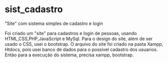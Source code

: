 # sist_cadastro
"Site" com sistema simples de cadastro e login

Foi criado um "site" para cadastros e login de pessoas, usando HTML,CSS,PHP,JavaScript e MySql.
Para o design do site, além de ser usado o CSS, usei o bootstrap.
O arquivo do site foi criado na pasta Xampp, Htdocs, pois usei banco de dados para o possível cadastro dos usuarios.
Então para a execução do sistema, precisa xampp, bootstrap.
